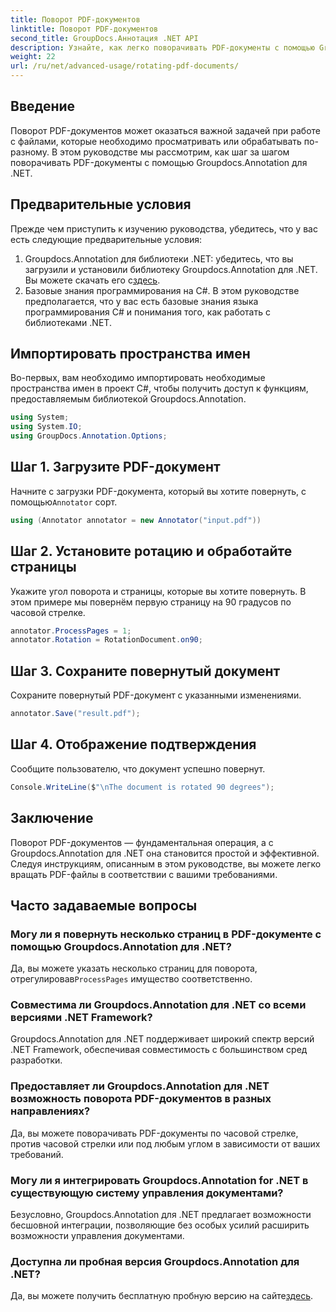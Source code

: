 ```yaml
---
title: Поворот PDF-документов
linktitle: Поворот PDF-документов
second_title: GroupDocs.Аннотация .NET API
description: Узнайте, как легко поворачивать PDF-документы с помощью Groupdocs.Annotation для .NET. Повысьте эффективность управления документами.
weight: 22
url: /ru/net/advanced-usage/rotating-pdf-documents/
---
```

## Введение
Поворот PDF-документов может оказаться важной задачей при работе с файлами, которые необходимо просматривать или обрабатывать по-разному. В этом руководстве мы рассмотрим, как шаг за шагом поворачивать PDF-документы с помощью Groupdocs.Annotation для .NET.
## Предварительные условия
Прежде чем приступить к изучению руководства, убедитесь, что у вас есть следующие предварительные условия:
1.  Groupdocs.Annotation для библиотеки .NET: убедитесь, что вы загрузили и установили библиотеку Groupdocs.Annotation для .NET. Вы можете скачать его с[здесь](https://releases.groupdocs.com/annotation/net/).
2. Базовые знания программирования на C#. В этом руководстве предполагается, что у вас есть базовые знания языка программирования C# и понимания того, как работать с библиотеками .NET.

## Импортировать пространства имен
Во-первых, вам необходимо импортировать необходимые пространства имен в проект C#, чтобы получить доступ к функциям, предоставляемым библиотекой Groupdocs.Annotation.
```csharp
using System;
using System.IO;
using GroupDocs.Annotation.Options;
```
## Шаг 1. Загрузите PDF-документ
 Начните с загрузки PDF-документа, который вы хотите повернуть, с помощью`Annotator` сорт.
```csharp
using (Annotator annotator = new Annotator("input.pdf"))
```
## Шаг 2. Установите ротацию и обработайте страницы
Укажите угол поворота и страницы, которые вы хотите повернуть. В этом примере мы повернём первую страницу на 90 градусов по часовой стрелке.
```csharp
annotator.ProcessPages = 1;
annotator.Rotation = RotationDocument.on90;
```
## Шаг 3. Сохраните повернутый документ
Сохраните повернутый PDF-документ с указанными изменениями.
```csharp
annotator.Save("result.pdf");
```
## Шаг 4. Отображение подтверждения
Сообщите пользователю, что документ успешно повернут.
```csharp
Console.WriteLine($"\nThe document is rotated 90 degrees");
```

## Заключение
Поворот PDF-документов — фундаментальная операция, а с Groupdocs.Annotation для .NET она становится простой и эффективной. Следуя инструкциям, описанным в этом руководстве, вы можете легко вращать PDF-файлы в соответствии с вашими требованиями.
## Часто задаваемые вопросы
### Могу ли я повернуть несколько страниц в PDF-документе с помощью Groupdocs.Annotation для .NET?
 Да, вы можете указать несколько страниц для поворота, отрегулировав`ProcessPages` имущество соответственно.
### Совместима ли Groupdocs.Annotation для .NET со всеми версиями .NET Framework?
Groupdocs.Annotation для .NET поддерживает широкий спектр версий .NET Framework, обеспечивая совместимость с большинством сред разработки.
### Предоставляет ли Groupdocs.Annotation для .NET возможность поворота PDF-документов в разных направлениях?
Да, вы можете поворачивать PDF-документы по часовой стрелке, против часовой стрелки или под любым углом в зависимости от ваших требований.
### Могу ли я интегрировать Groupdocs.Annotation for .NET в существующую систему управления документами?
Безусловно, Groupdocs.Annotation для .NET предлагает возможности бесшовной интеграции, позволяющие без особых усилий расширить возможности управления документами.
### Доступна ли пробная версия Groupdocs.Annotation для .NET?
 Да, вы можете получить бесплатную пробную версию на сайте[здесь](https://releases.groupdocs.com/).